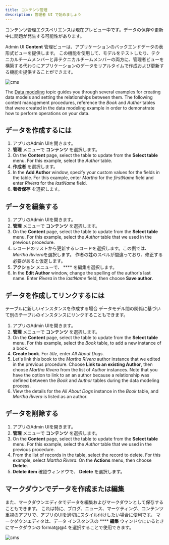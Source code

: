 ```yaml
---
title: コンテンツ管理
description: 管理者 UI で始めましょう
---
```


<amplify-callout warning>

コンテンツ管理エクスペリエンスは現在プレビュー中です。データの保存や更新中に問題が発生する可能性があります。

</amplify-callout>

Admin UI **Content** 管理ビューは、アプリケーションのバックエンドデータの表形式ビューを提供します。 この機能を使用して、モデルをテストしたり、テクニカルチームメンバーと非テクニカルチームメンバーの両方に、管理者ビューを構築する代わりにアプリケーションのデータをリアルタイムで作成および更新する機能を提供することができます。

![cms](~/images/console/cms.png)

The [Data modeling](~/console/data/data-model.md) topic guides you through several examples for creating data models and setting the relationships between them. The following content management procedures, reference the *Book* and *Author* tables that were created in the data modeling example in order to demonstrate how to perform operations on your data.

## データを作成するには
1. アプリのAdmin UIを開きます。
2. **管理** メニューで **コンテンツ** を選択します。
3. On the **Content** page, select the table to update from the **Select table** menu. For this example, select the *Author* table.
4. **作成者** を選択します。
5. In the **Add Author** window, specify your custom values for the fields in the table. For this example, enter *Martha* for the *firstName* field and enter *Riviera* for the *lastName* field.
6. **著者保存** を選択します。

## データを編集する
1. アプリのAdmin UIを開きます。
2. **管理** メニューで **コンテンツ** を選択します。
3. On the **Content** page, select the table to update from the **Select table** menu. For this example, select the *Author* table that we used in the previous procedure.
4. レコードのリストから更新するレコードを選択します。この例では、 *Martha Riviera*を選択します。 作者の姓のスペルが間違っており、修正する必要があると仮定します。
5. **アクション** メニューで、 **** を編集を選択します。
6. In the **Edit Author** window, change the spelling of the author's last name. Enter *Rivera* in the *lastName* field, then choose **Save author**.

## データを作成してリンクするには
テーブルに新しいインスタンスを作成する場合 データモデル間の関係に基づいて別のテーブルのインスタンスにリンクすることもできます。

1. アプリのAdmin UIを開きます。
2. **管理** メニューで **コンテンツ** を選択します。
3. On the **Content** page, select the table to update from the **Select table** menu. For this example, select the *Book* table, to add a new instance of a book.
4. **Create book**. For *title*, enter *All About Dogs*.
5. Let's link this book to the *Martha Rivera* author instance that we edited in the previous procedure. Choose **Link to an existing Author**, then choose *Martha Rivera* from the list of *Author* instances. Note that you have the option to link to an an author because a relationship was defined between the *Book* and *Author* tables during the data modeling process.
6. View the details for the *All About Dogs* instance in the *Book* table, and *Martha Rivera* is listed as an author.

## データを削除する
1. アプリのAdmin UIを開きます。
2. **管理** メニューで **コンテンツ** を選択します。
3. On the **Content** page, select the table to update from the **Select table** menu. For this example, select the *Author* table that we used in the previous procedure.
4. From the list of records in the table, select the record to delete. For this example, select *Martha Rivera*. On the **Actions** menu, then choose **Delete**.
5. **Delete item** 確認ウィンドウで、 **Delete** を選択します。

## マークダウンでデータを作成または編集
また、マークダウンエディタでデータを編集およびマークダウンとして保存することもできます。 これは特に、ブログ、ニュース、マーケティング、コンテンツ重視のアプリで、アプリのUIを適切にスタイル付けしたい場合に便利です。 マークダウンエディタは、データ インスタンスの **** **編集** ウィンドウにいるときにマークダウンの format@@4 を選択することで使用できます。

![cms](~/images/console/cms.png)